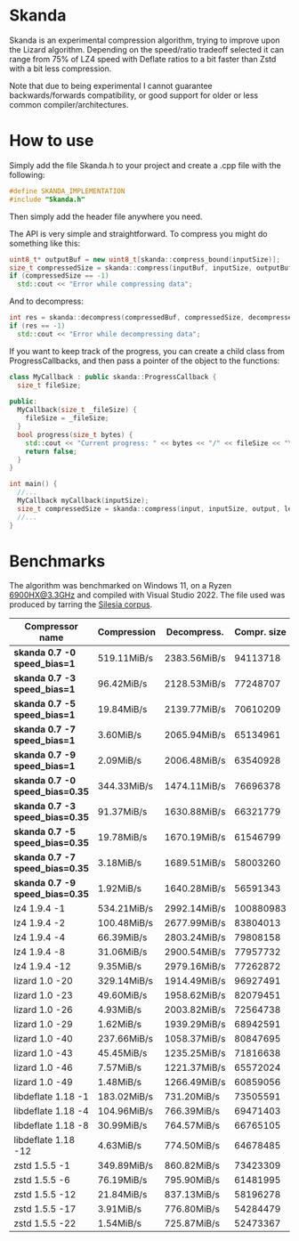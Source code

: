 # Skanda

Skanda is an experimental compression algorithm, trying to improve upon the Lizard algorithm. Depending on the speed/ratio tradeoff selected it can range from 75% of LZ4 speed with Deflate ratios to a bit faster than Zstd with a bit less compression.

Note that due to being experimental I cannot guarantee backwards/forwards compatibility, or good support for older or less common compiler/architectures.

# How to use

Simply add the file Skanda.h to your project and create a .cpp file with the following:
```cpp
#define SKANDA_IMPLEMENTATION
#include "Skanda.h"
```
Then simply add the header file anywhere you need.

The API is very simple and straightforward. To compress you might do something like this:
```cpp
uint8_t* outputBuf = new uint8_t[skanda::compress_bound(inputSize)];
size_t compressedSize = skanda::compress(inputBuf, inputSize, outputBuf);
if (compressedSize == -1)
  std::cout << "Error while compressing data";
```
And to decompress:
```cpp
int res = skanda::decompress(compressedBuf, compressedSize, decompressedBuf, uncompressedSize);
if (res == -1)
  std::cout << "Error while decompressing data";
```

If you want to keep track of the progress, you can create a child class from ProgressCallbacks, and then pass a pointer of the object to the functions:
```cpp
class MyCallback : public skanda::ProgressCallback {
  size_t fileSize;
  
public:
  MyCallback(size_t _fileSize) {
    fileSize = _fileSize;
  }
  bool progress(size_t bytes) {
    std::cout << "Current progress: " << bytes << "/" << fileSize << "\n";
    return false;
  }
}

int main() {
  //...
  MyCallback myCallback(inputSize);
  size_t compressedSize = skanda::compress(input, inputSize, output, level, speedBias, &myCallback);
  //...
}
```

# Benchmarks

The algorithm was benchmarked on Windows 11, on a Ryzen 6900HX@3.3GHz and compiled with Visual Studio 2022. The file used was produced by tarring the [Silesia corpus](http://sun.aei.polsl.pl/~sdeor/index.php?page=silesia).

| Compressor name         | Compression| Decompress.| Compr. size | Ratio |
| ---------------         | -----------| -----------| ----------- | ----- | 
| **skanda 0.7 -0 speed_bias=1** | 519.11MiB/s | 2383.56MiB/s | 94113718 | 44.40 |
| **skanda 0.7 -3 speed_bias=1** | 96.42MiB/s | 2128.53MiB/s | 77248707 | 36.45 |
| **skanda 0.7 -5 speed_bias=1** | 19.84MiB/s | 2139.77MiB/s | 70610209 | 33.31 |
| **skanda 0.7 -7 speed_bias=1** | 3.60MiB/s | 2065.94MiB/s | 65134961 | 30.73 |
| **skanda 0.7 -9 speed_bias=1** | 2.09MiB/s | 2006.48MiB/s | 63540928 | 29.98 |
| **skanda 0.7 -0 speed_bias=0.35** | 344.33MiB/s | 1474.11MiB/s | 76696378 | 36.19 |
| **skanda 0.7 -3 speed_bias=0.35** | 91.37MiB/s | 1630.88MiB/s | 66321779 | 31.29 |
| **skanda 0.7 -5 speed_bias=0.35** | 19.78MiB/s | 1670.19MiB/s | 61546799 | 29.04 |
| **skanda 0.7 -7 speed_bias=0.35** | 3.18MiB/s | 1689.51MiB/s | 58003260 | 27.37 |
| **skanda 0.7 -9 speed_bias=0.35** | 1.92MiB/s | 1640.28MiB/s | 56591343 | 26.70 |
| lz4 1.9.4 -1 | 534.21MiB/s | 2992.14MiB/s | 100880983 | 47.60 |
| lz4 1.9.4 -2 | 100.48MiB/s | 2677.99MiB/s | 83804013 | 39.54 |
| lz4 1.9.4 -4 | 66.39MiB/s | 2803.24MiB/s | 79808158 | 37.65 |
| lz4 1.9.4 -8 | 31.06MiB/s | 2900.54MiB/s | 77957732 | 36.78 |
| lz4 1.9.4 -12 | 9.35MiB/s | 2979.16MiB/s | 77262872 | 36.45 |
| lizard 1.0 -20 | 329.14MiB/s | 1914.49MiB/s | 96927491 | 45.73 |
| lizard 1.0 -23 | 49.60MiB/s | 1958.62MiB/s | 82079451 | 38.73 |
| lizard 1.0 -26 | 4.93MiB/s | 2003.82MiB/s | 72564738 | 34.24 |
| lizard 1.0 -29 | 1.62MiB/s | 1939.29MiB/s | 68942591 | 32.53 |
| lizard 1.0 -40 | 237.66MiB/s | 1058.37MiB/s | 80847695 | 38.14 |
| lizard 1.0 -43 | 45.45MiB/s | 1235.25MiB/s | 71816638 | 33.88 |
| lizard 1.0 -46 | 7.57MiB/s | 1221.37MiB/s | 65572024 | 30.94 |
| lizard 1.0 -49 | 1.48MiB/s | 1266.49MiB/s | 60859056 | 28.71 |
| libdeflate 1.18 -1 | 183.02MiB/s | 731.20MiB/s | 73505591 | 34.68 |
| libdeflate 1.18 -4 | 104.96MiB/s | 766.39MiB/s | 69471403 | 32.78 |
| libdeflate 1.18 -8 | 30.99MiB/s | 764.57MiB/s | 66765105 | 31.50 |
| libdeflate 1.18 -12 | 4.63MiB/s | 774.50MiB/s | 64678485 | 30.52 |
| zstd 1.5.5 -1 | 349.89MiB/s | 860.82MiB/s | 73423309 | 34.64 |
| zstd 1.5.5 -6 | 76.19MiB/s | 795.90MiB/s | 61481995 | 29.01 |
| zstd 1.5.5 -12 | 21.84MiB/s | 837.13MiB/s | 58196278 | 27.46 |
| zstd 1.5.5 -17 | 3.91MiB/s | 776.80MiB/s | 54284479 | 25.61 |
| zstd 1.5.5 -22 | 1.54MiB/s | 725.87MiB/s | 52473367 | 24.76 |
